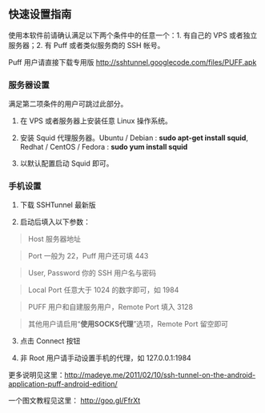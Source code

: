 ## 快速设置指南 ##

使用本软件前请确认满足以下两个条件中的任意一个：1. 有自己的 VPS 或者独立服务器；2. 有 Puff 或者类似服务商的 SSH 帐号。

Puff 用户请直接下载专用版 http://sshtunnel.googlecode.com/files/PUFF.apk

### 服务器设置 ###

满足第二项条件的用户可跳过此部分。

1. 在 VPS 或者服务器上安装任意 Linux 操作系统。

2. 安装 Squid 代理服务器。Ubuntu / Debian : **sudo apt-get install squid**, Redhat / CentOS / Fedora : **sudo yum install squid**

3. 以默认配置启动 Squid 即可。

### 手机设置 ###

1. 下载 SSHTunnel 最新版

2. 启动后填入以下参数：

> Host 服务器地址

> Port 一般为 22，Puff 用户还可填 443

> User, Password 你的 SSH 用户名与密码

> Local Port 任意大于 1024 的数字即可，如 1984

> PUFF 用户和自建服务用户，Remote Port 填入 3128

> 其他用户请启用“**使用SOCKS代理**”选项，Remote Port 留空即可

3. 点击 Connect 按钮

4. 非 Root 用户请手动设置手机的代理，如 127.0.0.1:1984

更多说明见这里：http://madeye.me/2011/02/10/ssh-tunnel-on-the-android-application-puff-android-edition/

一个图文教程见这里：
http://goo.gl/FfrXt